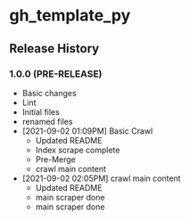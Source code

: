 # gh_template_py

## Release History

### 1.0.0 (PRE-RELEASE)
  * Basic changes
  * Lint
  * Initial files
  * renamed files
* [2021-09-02 01:09PM] Basic Crawl
  * Updated README
  * Index scrape complete
  * Pre-Merge
  * crawl main content
* [2021-09-02 02:05PM] crawl main content
  * Updated README
  * main scraper done
  * main scraper done
